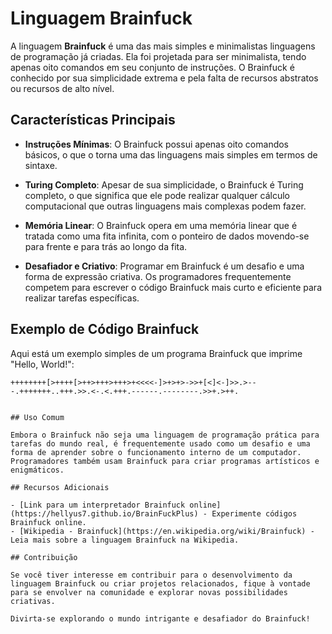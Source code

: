 # Linguagem Brainfuck

A linguagem **Brainfuck** é uma das mais simples e minimalistas linguagens de programação já criadas. Ela foi projetada para ser minimalista, tendo apenas oito comandos em seu conjunto de instruções. O Brainfuck é conhecido por sua simplicidade extrema e pela falta de recursos abstratos ou recursos de alto nível.

## Características Principais

- **Instruções Mínimas**: O Brainfuck possui apenas oito comandos básicos, o que o torna uma das linguagens mais simples em termos de sintaxe.

- **Turing Completo**: Apesar de sua simplicidade, o Brainfuck é Turing completo, o que significa que ele pode realizar qualquer cálculo computacional que outras linguagens mais complexas podem fazer.

- **Memória Linear**: O Brainfuck opera em uma memória linear que é tratada como uma fita infinita, com o ponteiro de dados movendo-se para frente e para trás ao longo da fita.

- **Desafiador e Criativo**: Programar em Brainfuck é um desafio e uma forma de expressão criativa. Os programadores frequentemente competem para escrever o código Brainfuck mais curto e eficiente para realizar tarefas específicas.

## Exemplo de Código Brainfuck

Aqui está um exemplo simples de um programa Brainfuck que imprime "Hello, World!":

```brainfuck
++++++++[>++++[>++>+++>+++>+<<<<-]>+>+>->>+[<]<-]>>.>---.+++++++..+++.>>.<-.<.+++.------.--------.>>+.>++.
```

```

## Uso Comum

Embora o Brainfuck não seja uma linguagem de programação prática para tarefas do mundo real, é frequentemente usado como um desafio e uma forma de aprender sobre o funcionamento interno de um computador. Programadores também usam Brainfuck para criar programas artísticos e enigmáticos.

## Recursos Adicionais

- [Link para um interpretador Brainfuck online](https://hellyus7.github.io/BrainFuckPlus) - Experimente códigos Brainfuck online.
- [Wikipedia - Brainfuck](https://en.wikipedia.org/wiki/Brainfuck) - Leia mais sobre a linguagem Brainfuck na Wikipedia.

## Contribuição

Se você tiver interesse em contribuir para o desenvolvimento da linguagem Brainfuck ou criar projetos relacionados, fique à vontade para se envolver na comunidade e explorar novas possibilidades criativas.

Divirta-se explorando o mundo intrigante e desafiador do Brainfuck!
```
